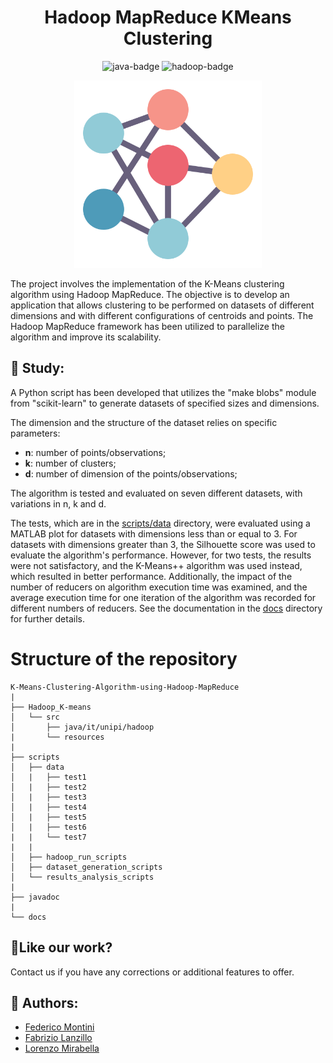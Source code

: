 <h1 align="center" id="title">Hadoop MapReduce KMeans Clustering</h1>

<p align="center">
 <img src="https://img.shields.io/badge/Java-11-007396.svg?style=flat&logo=java&logoColor=white" alt="java-badge">
  <img src="https://img.shields.io/badge/Hadoop-3.3.1-FE7A16.svg?style=flat&logo=apache-hadoop&logoColor=white" alt="hadoop-badge">
</p>


<p align="center">
    <img src="scripts/kmeans.png" alt="KMeans" width="300" height="300">
</p>


<p id="description">The project involves the implementation of the K-Means clustering algorithm using Hadoop MapReduce. The objective is to develop an application that allows clustering to be performed on datasets of different dimensions and with different configurations of centroids and points.
 The Hadoop MapReduce framework has been utilized to parallelize the algorithm and improve its scalability.
</p>
  
<h2>🧐 Study:</h2>

A Python script has been developed that utilizes the "make blobs" module from "scikit-learn" to generate datasets of specified sizes and dimensions. 

The dimension and the structure of the dataset relies on specific parameters: 
- **n**: number of points/observations;
- **k**: number of clusters;
- **d**: number of dimension of the points/observations;

The algorithm is tested and evaluated on seven different datasets, with variations in n, k and d.  

The tests, which are in the <a href="https://github.com/FedericoMontini98/Hadoop_K-means/scripts/data">scripts/data</a> directory,  were evaluated using a MATLAB plot for datasets with dimensions less than or equal to 3. For datasets with dimensions greater than 3, the Silhouette score was used to evaluate the algorithm's performance. However, for two tests, the results were not satisfactory, and the K-Means++ algorithm was used instead, which resulted in better performance. Additionally, the impact of the number of reducers on algorithm execution time was examined, and the average execution time for one iteration of the algorithm was recorded for different numbers of reducers. See the documentation in the <a href="https://github.com/FedericoMontini98/Hadoop_K-means/docs/">docs</a> directory for further details.

# Structure of the repository 

```
K-Means-Clustering-Algorithm-using-Hadoop-MapReduce
|
├── Hadoop_K-means
│   └── src
│       ├── java/it/unipi/hadoop
|       └── resources
|
├── scripts
│   ├── data
│   |   ├── test1
│   |   ├── test2
│   |   ├── test3
│   |   ├── test4
│   |   ├── test5
│   |   ├── test6
|   |   └── test7  
|   |
│   ├── hadoop_run_scripts
│   ├── dataset_generation_scripts
│   └── results_analysis_scripts
|
├── javadoc
|
└── docs 
```


<h2>💖Like our work?</h2>

Contact us if you have any corrections or additional features to offer.

<h2>👥 Authors:</h2>
<ul>
<li><a href="https://github.com/FedericoMontini98">Federico Montini</a></li>
  <li><a href="https://github.com/FabrizioLanzillo">Fabrizio Lanzillo</a></li>
  <li><a href="https://github.com/mirawara">Lorenzo Mirabella</a></li>
</ul>

